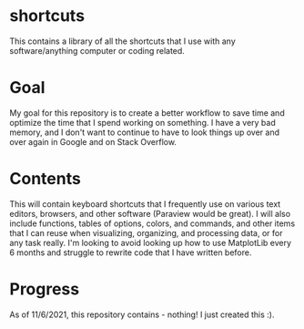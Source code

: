 # shortcuts
This contains a library of all the shortcuts that I use with any software/anything computer or coding related.

# Goal
My goal for this repository is to create a better workflow to save time and optimize the time that I spend working on something. I have a very bad memory, and I don't want to continue to have to look things up over and over again in Google and on Stack Overflow.

# Contents
This will contain keyboard shortcuts that I frequently use on various text editors, browsers, and other software (Paraview would be great). I will also include functions, tables of options, colors, and commands, and other items that I can reuse when visualizing, organizing, and processing data, or for any task really. I'm looking to avoid looking up how to use MatplotLib every 6 months and struggle to rewrite code that I have written before.

# Progress
As of 11/6/2021, this repository contains - nothing! I just created this :).
